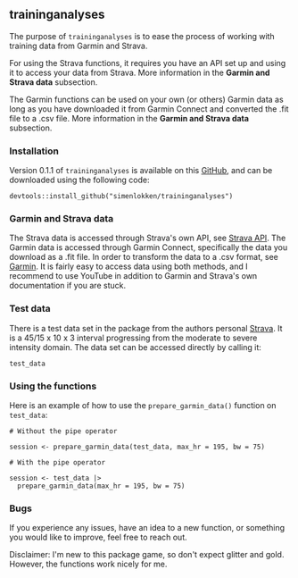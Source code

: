 ## traininganalyses

The purpose of `traininganalyses` is to ease the process of working with training data from Garmin and Strava.

For using the Strava functions, it requires you have an API set up and using it to access your data from Strava. More information in the **Garmin and Strava data** subsection.

The Garmin functions can be used on your own (or others) Garmin data as long as you have downloaded it from Garmin Connect and converted the .fit file to a .csv file. More information in the **Garmin and Strava data** subsection.

### Installation

Version 0.1.1 of `traininganalyses` is available on this [GitHub](https://github.com/simenlokken/traininganalyses), and can be downloaded using the following code:

```{r}
devtools::install_github("simenlokken/traininganalyses")
```

### Garmin and Strava data

The Strava data is accessed through Strava's own API, see [Strava API](https://developers.strava.com/). The Garmin data is accessed through Garmin Connect, specifically the data you download as a .fit file. In order to transform the data to a .csv format, see [Garmin](https://developer.garmin.com/fit/overview/). It is fairly easy to access data using both methods, and I recommend to use YouTube in addition to Garmin and Strava's own documentation if you are stuck.

### Test data

There is a test data set in the package from the authors personal [Strava](https://www.strava.com/activities/10377984627). It is a 45/15 x 10 x 3 interval progressing from the moderate to severe intensity domain. The data set can be accessed directly by calling it:

```{r}
test_data
```

### Using the functions

Here is an example of how to use the `prepare_garmin_data()` function on `test_data`:

```{r}
# Without the pipe operator

session <- prepare_garmin_data(test_data, max_hr = 195, bw = 75)

# With the pipe operator

session <- test_data |> 
  prepare_garmin_data(max_hr = 195, bw = 75)
```

### Bugs

If you experience any issues, have an idea to a new function, or something you would like to improve, feel free to reach out.

Disclaimer: I'm new to this package game, so don't expect glitter and gold. However, the functions work nicely for me.
